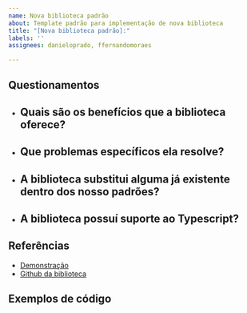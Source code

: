 ```yaml
---
name: Nova biblioteca padrão
about: Template padrão para implementação de nova biblioteca
title: "[Nova biblioteca padrão]:"
labels: ''
assignees: danieloprado, ffernandomoraes

---
```


## Questionamentos

- Quais são os benefícios que a biblioteca oferece?
  -
- Que problemas específicos ela resolve?
  -
- A biblioteca substitui alguma já existente dentro dos nosso padrões?
  -
- A biblioteca possuí suporte ao Typescript?
  -

## Referências

- [Demonstração](URL_AQUI)
- [Github da biblioteca](URL_AQUI)

## Exemplos de código
